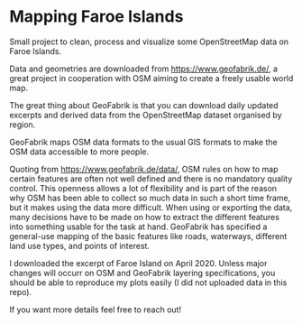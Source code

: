 # Mapping Faroe Islands

Small project to clean, process and visualize some OpenStreetMap data on Faroe Islands.

Data and geometries are downloaded from https://www.geofabrik.de/, a great project in cooperation with OSM aiming to create a freely usable world map.

The great thing about GeoFabrik is that you can download daily updated excerpts and derived data from the OpenStreetMap dataset organised by region. 

GeoFabrik maps OSM data formats to the usual GIS formats to make the OSM data accessible to more people. 

Quoting from https://www.geofabrik.de/data/, OSM rules on how to map certain features are often not well defined and there is no mandatory quality control. 
This openness allows a lot of flexibility and is part of the reason why OSM has been able to collect so much data in such a short time frame, but it makes using the data more difficult.
When using or exporting the data, many decisions have to be made on how to extract the different features into something usable for the task at hand.
GeoFabrik has specified a general-use mapping of the basic features like roads, waterways, different land use types, and points of interest. 

I downloaded the excerpt of Faroe Island on April 2020. Unless major changes will occurr on OSM and GeoFabrik layering specifications, you should be able to reproduce my plots easily (I did not uploaded data in this repo).

If you want more details feel free to reach out!

